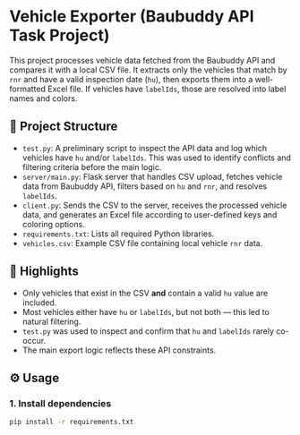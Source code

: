 # Vehicle Exporter (Baubuddy API Task Project)

This project processes vehicle data fetched from the Baubuddy API and compares it with a local CSV file. It extracts only the vehicles that match by `rnr` and have a valid inspection date (`hu`), then exports them into a well-formatted Excel file. If vehicles have `labelIds`, those are resolved into label names and colors.

## 📁 Project Structure

- `test.py`: A preliminary script to inspect the API data and log which vehicles have `hu` and/or `labelIds`. This was used to identify conflicts and filtering criteria before the main logic.
- `server/main.py`: Flask server that handles CSV upload, fetches vehicle data from Baubuddy API, filters based on `hu` and `rnr`, and resolves `labelIds`.
- `client.py`: Sends the CSV to the server, receives the processed vehicle data, and generates an Excel file according to user-defined keys and coloring options.
- `requirements.txt`: Lists all required Python libraries.
- `vehicles.csv`: Example CSV file containing local vehicle `rnr` data.

## 🚧 Highlights

- Only vehicles that exist in the CSV **and** contain a valid `hu` value are included.
- Most vehicles either have `hu` or `labelIds`, but not both — this led to natural filtering.
- `test.py` was used to inspect and confirm that `hu` and `labelIds` rarely co-occur.
- The main export logic reflects these API constraints.

## ⚙️ Usage

### 1. Install dependencies
```bash
pip install -r requirements.txt
